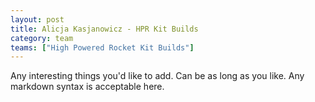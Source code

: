 ```yaml
---
layout: post
title: Alicja Kasjanowicz - HPR Kit Builds
category: team
teams: ["High Powered Rocket Kit Builds"]
---
```


Any interesting things you'd like to add. Can be as long as you like. Any markdown syntax is acceptable here.